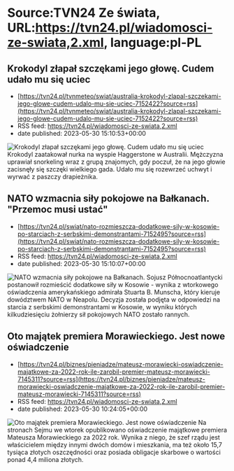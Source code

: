 # Source:TVN24 Ze świata, URL:https://tvn24.pl/wiadomosci-ze-swiata,2.xml, language:pl-PL

## Krokodyl złapał szczękami jego głowę. Cudem udało mu się uciec
 - [https://tvn24.pl/tvnmeteo/swiat/australia-krokodyl-zlapal-szczekami-jego-glowe-cudem-udalo-mu-sie-uciec-7152422?source=rss](https://tvn24.pl/tvnmeteo/swiat/australia-krokodyl-zlapal-szczekami-jego-glowe-cudem-udalo-mu-sie-uciec-7152422?source=rss)
 - RSS feed: https://tvn24.pl/wiadomosci-ze-swiata,2.xml
 - date published: 2023-05-30 15:10:53+00:00

<img alt="Krokodyl złapał szczękami jego głowę. Cudem udało mu się uciec" src="https://tvn24.pl/tvnmeteo/najnowsze/cdn-zdjecie-eya20e-krokodyl-rozancowy-zdj-ilustracyjne-7152426/alternates/LANDSCAPE_1280" />
    Krokodyl zaatakował nurka na wyspie Haggerstone w Australii. Mężczyzna uprawiał snorkeling wraz z grupą znajomych, gdy poczuł, że na jego głowie zacisnęły się szczęki wielkiego gada. Udało mu się rozewrzeć uchwyt i wyrwać z paszczy drapieżnika.

## NATO wzmacnia siły pokojowe na Bałkanach. "Przemoc musi ustać"
 - [https://tvn24.pl/swiat/nato-rozmieszcza-dodatkowe-sily-w-kosowie-po-starciach-z-serbskimi-demonstrantami-7152495?source=rss](https://tvn24.pl/swiat/nato-rozmieszcza-dodatkowe-sily-w-kosowie-po-starciach-z-serbskimi-demonstrantami-7152495?source=rss)
 - RSS feed: https://tvn24.pl/wiadomosci-ze-swiata,2.xml
 - date published: 2023-05-30 15:10:07+00:00

<img alt="NATO wzmacnia siły pokojowe na Bałkanach. " src="https://tvn24.pl/najnowsze/cdn-zdjecie-xcavmx-zolnierze-sil-pokojowych-nato-w-kosowie-7152498/alternates/LANDSCAPE_1280" />
    Sojusz Północnoatlantycki postanowił rozmieścić dodatkowe siły w Kosowie - wynika z wtorkowego oświadczenia amerykańskiego admirała Stuarta B. Munscha, który kieruje dowództwem NATO w Neapolu. Decyzja została podjęta w odpowiedzi na starcia z serbskimi demonstrantami w Kosowie, w wyniku których kilkudziesięciu żołnierzy sił pokojowych NATO zostało rannych.

## Oto majątek premiera Morawieckiego. Jest nowe oświadczenie
 - [https://tvn24.pl/biznes/pieniadze/mateusz-morawiecki-oswiadczenie-majatkowe-za-2022-rok-ile-zarobil-premier-mateusz-morawiecki-7145311?source=rss](https://tvn24.pl/biznes/pieniadze/mateusz-morawiecki-oswiadczenie-majatkowe-za-2022-rok-ile-zarobil-premier-mateusz-morawiecki-7145311?source=rss)
 - RSS feed: https://tvn24.pl/wiadomosci-ze-swiata,2.xml
 - date published: 2023-05-30 10:24:05+00:00

<img alt="Oto majątek premiera Morawieckiego. Jest nowe oświadczenie" src="https://tvn24.pl/biznes/najnowsze/cdn-zdjecie-6mhv4-mateusz-morawiecki-7132985/alternates/LANDSCAPE_1280" />
    Na stronach Sejmu we wtorek opublikowano oświadczenie majątkowe premiera Mateusza Morawieckiego za 2022 rok. Wynika z niego, że szef rządu jest właścicielem między innymi dwóch domów i mieszkania, ma też około 15,7 tysiąca złotych oszczędności oraz posiada obligacje skarbowe o wartości ponad 4,4 miliona złotych.

